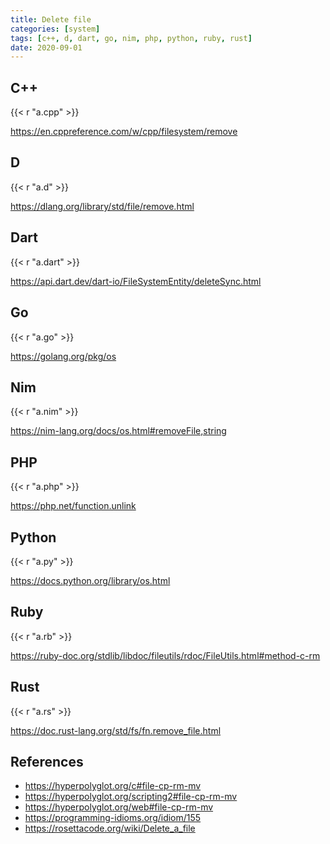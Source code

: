 ```yaml
---
title: Delete file
categories: [system]
tags: [c++, d, dart, go, nim, php, python, ruby, rust]
date: 2020-09-01
---
```


## C++

{{< r "a.cpp" >}}

<https://en.cppreference.com/w/cpp/filesystem/remove>

## D

{{< r "a.d" >}}

<https://dlang.org/library/std/file/remove.html>

## Dart

{{< r "a.dart" >}}

<https://api.dart.dev/dart-io/FileSystemEntity/deleteSync.html>

## Go

{{< r "a.go" >}}

<https://golang.org/pkg/os>

## Nim

{{< r "a.nim" >}}

<https://nim-lang.org/docs/os.html#removeFile,string>

## PHP

{{< r "a.php" >}}

<https://php.net/function.unlink>

## Python

{{< r "a.py" >}}

<https://docs.python.org/library/os.html>

## Ruby

{{< r "a.rb" >}}

<https://ruby-doc.org/stdlib/libdoc/fileutils/rdoc/FileUtils.html#method-c-rm>

## Rust

{{< r "a.rs" >}}

<https://doc.rust-lang.org/std/fs/fn.remove_file.html>

## References

- <https://hyperpolyglot.org/c#file-cp-rm-mv>
- <https://hyperpolyglot.org/scripting2#file-cp-rm-mv>
- <https://hyperpolyglot.org/web#file-cp-rm-mv>
- <https://programming-idioms.org/idiom/155>
- <https://rosettacode.org/wiki/Delete_a_file>
